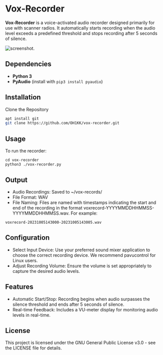# Vox-Recorder

**Vox-Recorder** is a voice-activated audio recorder designed primarily for use with scanner radios. It automatically starts recording when the audio level exceeds a predefined threshold and stops recording after 5 seconds of silence.

![screenshot](https://oh1kk.toimii.fi/voxrecorder/voxrecorder.png?2).

## Dependencies

- **Python 3**
- **PyAudio** (install with `pip3 install pyaudio`)

## Installation

Clone the Repository

```bash
apt install git
git clone https://github.com/OH1KK/vox-recorder.git
``` 
## Usage

To run the recorder:
```
cd vox-recorder
python3 ./vox-recorder.py
```

## Output

- Audio Recordings: Saved to ~/vox-records/
- File Format: WAV
- File Naming: Files are named with timestamps indicating the start and end of the recording in the format voxrecord-YYYYMMDDHHMMSS-YYYYMMDDHHMMSS.wav. For example:

```
voxrecord-20231005143000-20231005143005.wav
```

## Configuration

- Select Input Device: Use your preferred sound mixer application to choose the correct recording device. We recommend pavucontrol for Linux users.
- Adjust Recording Volume: Ensure the volume is set appropriately to capture the desired audio levels.

## Features

- Automatic Start/Stop: Recording begins when audio surpasses the silence threshold and ends after 5 seconds of silence.
- Real-time Feedback: Includes a VU-meter display for monitoring audio levels in real-time.

## License

This project is licensed under the GNU General Public License v3.0 - see the LICENSE file for details.
